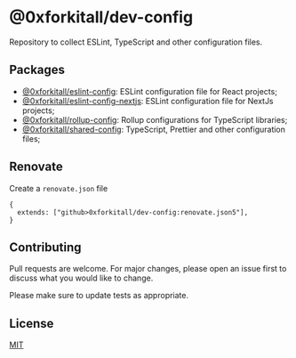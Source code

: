 # @0xforkitall/dev-config

Repository to collect ESLint, TypeScript and other configuration files.

## Packages

-   [@0xforkitall/eslint-config](packages/eslint-config/README.md): ESLint configuration file for React projects;
-   [@0xforkitall/eslint-config-nextjs](packages/eslint-config-nextjs/README.md): ESLint configuration file for NextJs projects;
-   [@0xforkitall/rollup-config](packages/rollup-config/README.md): Rollup configurations for TypeScript libraries;
-   [@0xforkitall/shared-config](packages/shared-config/README.md): TypeScript, Prettier and other configuration files;

## Renovate

Create a `renovate.json` file

```
{
  extends: ["github>0xforkitall/dev-config:renovate.json5"],
}
```

## Contributing

Pull requests are welcome. For major changes, please open an issue first
to discuss what you would like to change.

Please make sure to update tests as appropriate.

## License

[MIT](https://choosealicense.com/licenses/mit/)
